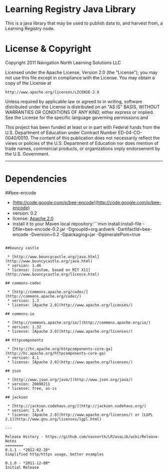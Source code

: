 Learning Registry Java Library
=========================================================

This is a java library that may be used to publish data to, and harvest 
from, a Learning Registry node.

License & Copyright
===================

Copyright 2011 Navigation North Learning Solutions LLC

Licensed under the Apache License, Version 2.0 (the "License");
you may not use this file except in compliance with the License.
You may obtain a copy of the License at

    http://www.apache.org/licenses/LICENSE-2.0

Unless required by applicable law or agreed to in writing, software
distributed under the License is distributed on an "AS IS" BASIS,
WITHOUT WARRANTIES OR CONDITIONS OF ANY KIND, either express or implied.
See the License for the specific language governing permissions and

This project has been funded at least or in part with Federal funds from 
the U.S. Department of Education under Contract Number ED-04-CO-0040/0010. 
The content of this publication does not necessarily reflect the views or 
policies of the U.S. Department of Education nor does mention of trade 
names, commercial products, or organizations imply endorsement by the U.S. 
Government.

---
Dependencies
============
##bee-encode

 * [http://code.google.com/p/bee-encode](http://code.google.com/p/bee-encode)
 * version: 0.2
 * license: [Apache 2.0](http://www.apache.org/licenses/)
 * install it to your Maven local repository:```mvn install:install-file -Dfile=bee-encode-0.2.jar -DgroupId=org.ardverk -DartifactId=bee-encode -Dversion=0.2 -Dpackaging=jar -DgeneratePom=true
```

##bouncy castle

 * [http://www.bouncycastle.org/java.html](http://www.bouncycastle.org/java.html)
 * version: 1.46
 * license: [custom, based on MIT X11](http://www.bouncycastle.org/licence.html)

## commons-codec

 * [http://commons.apache.org/codec/](http://commons.apache.org/codec/)
 * version: 1.3
 * license: [Apache 2.0](http://www.apache.org/licenses/)

## commons-io

 * [http://commons.apache.org/io/](http://commons.apache.org/io/)
 * version: 1.32
 * license: [Apache 2.0](http://www.apache.org/licenses/)

## httpcomponents

 * [http://hc.apache.org/httpcomponents-core-ga](http://hc.apache.org/httpcomponents-core-ga)
 * version: 4.1
 * license: [Apache 2.0](http://www.apache.org/licenses/)

## json

 * [http://www.json.org/java/](http://www.json.org/java/)
 * version: 20090211
 * license: free, as-is

## jackson

 * [http://jackson.codehaus.org/](http://jackson.codehaus.org/)
 * version: 1.9.4
 * license: [Apache 2.0](http://www.apache.org/licenses/) or [LGPL 2.1](http://www.gnu.org/licenses/lgpl.html)
 
--- 

Release History - https://github.com/navnorth/LRJavaLib/wiki/Release-Notes
========        
0.1.1 - *2012-02-20*
Simplified http/https usage, better examples

0.1.0 - *2011-12-08*
Initial Release